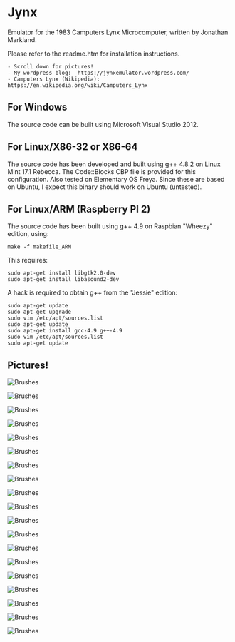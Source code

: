 
Jynx
====

Emulator for the 1983 Camputers Lynx Microcomputer, written by Jonathan Markland.

Please refer to the readme.htm for installation instructions.

    - Scroll down for pictures!
    - My wordpress blog:  https://jynxemulator.wordpress.com/
    - Camputers Lynx (Wikipedia):  https://en.wikipedia.org/wiki/Camputers_Lynx

	
For Windows
-----------
The source code can be built using Microsoft Visual Studio 2012.


For Linux/X86-32 or X86-64
--------------------------
The source code has been developed and built using g++ 4.8.2 on Linux Mint 17.1 Rebecca.
The Code::Blocks CBP file is provided for this configuration. 
Also tested on Elementary OS Freya.
Since these are based on Ubuntu, I expect this binary should work on Ubuntu (untested).


For Linux/ARM  (Raspberry PI 2)
-------------------------------
The source code has been built using g++ 4.9 on Raspbian "Wheezy" edition, using:

	make -f makefile_ARM

This requires:

	sudo apt-get install libgtk2.0-dev
	sudo apt-get install libasound2-dev

A hack is required to obtain g++ from the "Jessie" edition:

	sudo apt-get update
	sudo apt-get upgrade
	sudo vim /etc/apt/sources.list
	sudo apt-get update
	sudo apt-get install gcc-4.9 g++-4.9
	sudo vim /etc/apt/sources.list
	sudo apt-get update

	
Pictures!
---------

![Brushes](/Images/lynxmainscreen.gif)

![Brushes](/Images/airraid2.gif)

![Brushes](/Images/airraid1.gif)

![Brushes](/Images/battlebrick.gif)

![Brushes](/Images/lynxinvaders1.gif)

![Brushes](/Images/lynxinvaders2.gif)

![Brushes](/Images/panik.jpg)

![Brushes](/Images/twinkle3.jpg)

![Brushes](/Images/dungeon2.jpg)

![Brushes](/Images/deflektor7.jpg)

![Brushes](/Images/penrose1.gif)

![Brushes](/Images/penrose2.gif)

![Brushes](/Images/planets4.gif)

![Brushes](/Images/planets1.gif)

![Brushes](/Images/planets5.gif)

![Brushes](/Images/disasm.gif)

![Brushes](/Images/jam1.gif)

![Brushes](/Images/jamming3.gif)

![Brushes](/Images/jynx-on-the-pi-2.jpg)

